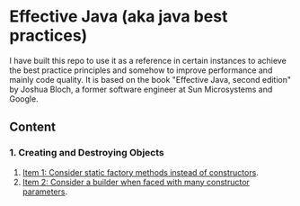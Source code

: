 # Effective Java (aka java best practices)

I have built this repo to use it as a reference in certain instances to achieve the best practice principles
and somehow to improve performance and mainly code quality. It is based on the book "Effective Java, second edition" by Joshua Bloch, 
a former software engineer at Sun Microsystems and Google. 

## Content

### **1. Creating and Destroying Objects**

1. [Item 1: Consider static factory methods instead of constructors](https://github.com/farruhx/java-best-practices/tree/master/src/item1).
2. [Item 2: Consider a builder when faced with many constructor parameters](https://github.com/farruhx/java-best-practices/tree/master/src/item2).

 




